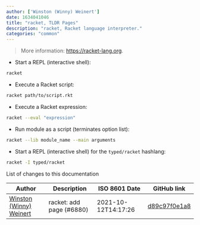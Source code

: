 ```yaml
---
author: ['Winston (Winny) Weinert']
date: 1634041046
title: "racket, TLDR Pages"
description: "racket, Racket language interpreter."
categories: "common"
---
```

> More information: <https://racket-lang.org>.

- Start a REPL (interactive shell):

```bash
racket
```

- Execute a Racket script:

```bash
racket path/to/script.rkt
```

- Execute a Racket expression:

```bash
racket --eval "expression"
```

- Run module as a script (terminates option list):

```bash
racket --lib module_name --main arguments
```

- Start a REPL (interactive shell) for the `typed/racket` hashlang:

```bash
racket -I typed/racket
```
List of changes to this documentation


Author | Description | ISO 8601 Date | GitHub link
------|-----|-----|-----
[Winston (Winny) Weinert](mailto:winston@ml1.net) | racket: add page (#6880) | 2021-10-12T14:17:26 | [d89c97f0e1a8](https://github.com/tldr-pages/tldr/commit/d89c97f0e1a833613498cd338c4add95c0201139)

